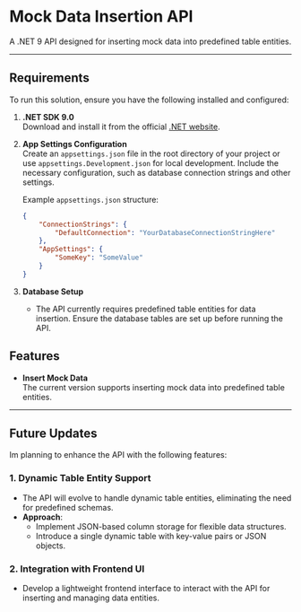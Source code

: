 
# Mock Data Insertion API

A .NET 9 API designed for inserting mock data into predefined table entities.

---

## Requirements

To run this solution, ensure you have the following installed and configured:

1. **.NET SDK 9.0**  
   Download and install it from the official [.NET website](https://dotnet.microsoft.com/).

2. **App Settings Configuration**  
   Create an `appsettings.json` file in the root directory of your project or use `appsettings.Development.json` for local development. Include the necessary configuration, such as database connection strings and other settings.  

   Example `appsettings.json` structure:
   ```json
   {
       "ConnectionStrings": {
           "DefaultConnection": "YourDatabaseConnectionStringHere"
       },
       "AppSettings": {
           "SomeKey": "SomeValue"
       }
   }
   ```

3. **Database Setup**  
   - The API currently requires predefined table entities for data insertion. Ensure the database tables are set up before running the API.  


## Features

- **Insert Mock Data**  
   The current version supports inserting mock data into predefined table entities.  

---

## Future Updates

Im planning to enhance the API with the following features:

### **1. Dynamic Table Entity Support**
- The API will evolve to handle dynamic table entities, eliminating the need for predefined schemas.
- **Approach**: 
  - Implement JSON-based column storage for flexible data structures.
  - Introduce a single dynamic table with key-value pairs or JSON objects.
    
### **2. Integration with Frontend UI**
- Develop a lightweight frontend interface to interact with the API for inserting and managing data entities.


